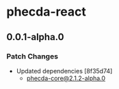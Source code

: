 # phecda-react

## 0.0.1-alpha.0

### Patch Changes

- Updated dependencies [8f35d74]
  - phecda-core@2.1.2-alpha.0
